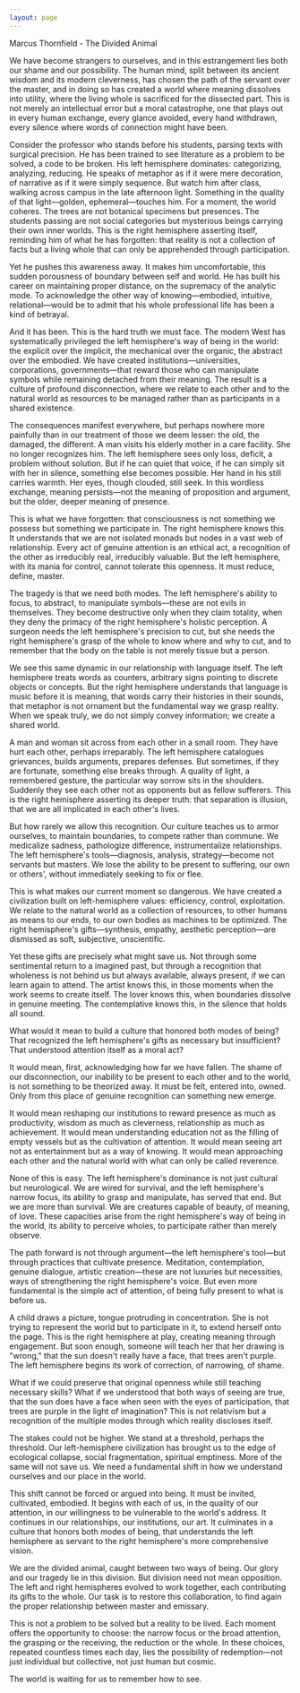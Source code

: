 ```yaml
---
layout: page
---
```

Marcus Thornfield - The Divided Animal

We have become strangers to ourselves, and in this estrangement lies both our shame and our possibility. The human mind, split between its ancient wisdom and its modern cleverness, has chosen the path of the servant over the master, and in doing so has created a world where meaning dissolves into utility, where the living whole is sacrificed for the dissected part. This is not merely an intellectual error but a moral catastrophe, one that plays out in every human exchange, every glance avoided, every hand withdrawn, every silence where words of connection might have been.

Consider the professor who stands before his students, parsing texts with surgical precision. He has been trained to see literature as a problem to be solved, a code to be broken. His left hemisphere dominates: categorizing, analyzing, reducing. He speaks of metaphor as if it were mere decoration, of narrative as if it were simply sequence. But watch him after class, walking across campus in the late afternoon light. Something in the quality of that light—golden, ephemeral—touches him. For a moment, the world coheres. The trees are not botanical specimens but presences. The students passing are not social categories but mysterious beings carrying their own inner worlds. This is the right hemisphere asserting itself, reminding him of what he has forgotten: that reality is not a collection of facts but a living whole that can only be apprehended through participation.

Yet he pushes this awareness away. It makes him uncomfortable, this sudden porousness of boundary between self and world. He has built his career on maintaining proper distance, on the supremacy of the analytic mode. To acknowledge the other way of knowing—embodied, intuitive, relational—would be to admit that his whole professional life has been a kind of betrayal.

And it has been. This is the hard truth we must face. The modern West has systematically privileged the left hemisphere's way of being in the world: the explicit over the implicit, the mechanical over the organic, the abstract over the embodied. We have created institutions—universities, corporations, governments—that reward those who can manipulate symbols while remaining detached from their meaning. The result is a culture of profound disconnection, where we relate to each other and to the natural world as resources to be managed rather than as participants in a shared existence.

The consequences manifest everywhere, but perhaps nowhere more painfully than in our treatment of those we deem lesser: the old, the damaged, the different. A man visits his elderly mother in a care facility. She no longer recognizes him. The left hemisphere sees only loss, deficit, a problem without solution. But if he can quiet that voice, if he can simply sit with her in silence, something else becomes possible. Her hand in his still carries warmth. Her eyes, though clouded, still seek. In this wordless exchange, meaning persists—not the meaning of proposition and argument, but the older, deeper meaning of presence.

This is what we have forgotten: that consciousness is not something we possess but something we participate in. The right hemisphere knows this. It understands that we are not isolated monads but nodes in a vast web of relationship. Every act of genuine attention is an ethical act, a recognition of the other as irreducibly real, irreducibly valuable. But the left hemisphere, with its mania for control, cannot tolerate this openness. It must reduce, define, master.

The tragedy is that we need both modes. The left hemisphere's ability to focus, to abstract, to manipulate symbols—these are not evils in themselves. They become destructive only when they claim totality, when they deny the primacy of the right hemisphere's holistic perception. A surgeon needs the left hemisphere's precision to cut, but she needs the right hemisphere's grasp of the whole to know where and why to cut, and to remember that the body on the table is not merely tissue but a person.

We see this same dynamic in our relationship with language itself. The left hemisphere treats words as counters, arbitrary signs pointing to discrete objects or concepts. But the right hemisphere understands that language is music before it is meaning, that words carry their histories in their sounds, that metaphor is not ornament but the fundamental way we grasp reality. When we speak truly, we do not simply convey information; we create a shared world.

A man and woman sit across from each other in a small room. They have hurt each other, perhaps irreparably. The left hemisphere catalogues grievances, builds arguments, prepares defenses. But sometimes, if they are fortunate, something else breaks through. A quality of light, a remembered gesture, the particular way sorrow sits in the shoulders. Suddenly they see each other not as opponents but as fellow sufferers. This is the right hemisphere asserting its deeper truth: that separation is illusion, that we are all implicated in each other's lives.

But how rarely we allow this recognition. Our culture teaches us to armor ourselves, to maintain boundaries, to compete rather than commune. We medicalize sadness, pathologize difference, instrumentalize relationships. The left hemisphere's tools—diagnosis, analysis, strategy—become not servants but masters. We lose the ability to be present to suffering, our own or others', without immediately seeking to fix or flee.

This is what makes our current moment so dangerous. We have created a civilization built on left-hemisphere values: efficiency, control, exploitation. We relate to the natural world as a collection of resources, to other humans as means to our ends, to our own bodies as machines to be optimized. The right hemisphere's gifts—synthesis, empathy, aesthetic perception—are dismissed as soft, subjective, unscientific.

Yet these gifts are precisely what might save us. Not through some sentimental return to a imagined past, but through a recognition that wholeness is not behind us but always available, always present, if we can learn again to attend. The artist knows this, in those moments when the work seems to create itself. The lover knows this, when boundaries dissolve in genuine meeting. The contemplative knows this, in the silence that holds all sound.

What would it mean to build a culture that honored both modes of being? That recognized the left hemisphere's gifts as necessary but insufficient? That understood attention itself as a moral act?

It would mean, first, acknowledging how far we have fallen. The shame of our disconnection, our inability to be present to each other and to the world, is not something to be theorized away. It must be felt, entered into, owned. Only from this place of genuine recognition can something new emerge.

It would mean reshaping our institutions to reward presence as much as productivity, wisdom as much as cleverness, relationship as much as achievement. It would mean understanding education not as the filling of empty vessels but as the cultivation of attention. It would mean seeing art not as entertainment but as a way of knowing. It would mean approaching each other and the natural world with what can only be called reverence.

None of this is easy. The left hemisphere's dominance is not just cultural but neurological. We are wired for survival, and the left hemisphere's narrow focus, its ability to grasp and manipulate, has served that end. But we are more than survival. We are creatures capable of beauty, of meaning, of love. These capacities arise from the right hemisphere's way of being in the world, its ability to perceive wholes, to participate rather than merely observe.

The path forward is not through argument—the left hemisphere's tool—but through practices that cultivate presence. Meditation, contemplation, genuine dialogue, artistic creation—these are not luxuries but necessities, ways of strengthening the right hemisphere's voice. But even more fundamental is the simple act of attention, of being fully present to what is before us.

A child draws a picture, tongue protruding in concentration. She is not trying to represent the world but to participate in it, to extend herself onto the page. This is the right hemisphere at play, creating meaning through engagement. But soon enough, someone will teach her that her drawing is "wrong," that the sun doesn't really have a face, that trees aren't purple. The left hemisphere begins its work of correction, of narrowing, of shame.

What if we could preserve that original openness while still teaching necessary skills? What if we understood that both ways of seeing are true, that the sun does have a face when seen with the eyes of participation, that trees are purple in the light of imagination? This is not relativism but a recognition of the multiple modes through which reality discloses itself.

The stakes could not be higher. We stand at a threshold, perhaps the threshold. Our left-hemisphere civilization has brought us to the edge of ecological collapse, social fragmentation, spiritual emptiness. More of the same will not save us. We need a fundamental shift in how we understand ourselves and our place in the world.

This shift cannot be forced or argued into being. It must be invited, cultivated, embodied. It begins with each of us, in the quality of our attention, in our willingness to be vulnerable to the world's address. It continues in our relationships, our institutions, our art. It culminates in a culture that honors both modes of being, that understands the left hemisphere as servant to the right hemisphere's more comprehensive vision.

We are the divided animal, caught between two ways of being. Our glory and our tragedy lie in this division. But division need not mean opposition. The left and right hemispheres evolved to work together, each contributing its gifts to the whole. Our task is to restore this collaboration, to find again the proper relationship between master and emissary.

This is not a problem to be solved but a reality to be lived. Each moment offers the opportunity to choose: the narrow focus or the broad attention, the grasping or the receiving, the reduction or the whole. In these choices, repeated countless times each day, lies the possibility of redemption—not just individual but collective, not just human but cosmic.

The world is waiting for us to remember how to see.
